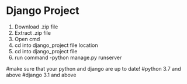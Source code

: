 # Django Project

1. Download .zip file 
2. Extract .zip file
3. Open cmd 
4. cd into django_project file location
5. cd into django_project file
6. run command
    -python manage.py runserver


#make sure that your python and django are up to date!
#python 3.7 and above
#django 3.1 and above


